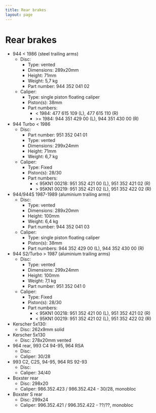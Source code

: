 ```yaml
---
title: Rear brakes
layout: page
---
```


# Rear brakes

- 944 < 1986 (steel trailing arms)
  - Disc:
    - Type: vented
    - Dimensions: 289x20mm
    - Height: 71mm
    - Weight: 5,7 kg
    - Part number: 944 352 041 02
  - Caliper:
    - Type: single piston floating caliper
    - Piston(s): 38mm
    - Part numbers:
      - < 1984: 477 615 109 (L), 477 615 110 (R)
      - &gt;= 1984: 944 351 429 00 (L), 944 351 430 00 (R)
- 944 Turbo < 1986
  - Disc:
    - Part number: 951 352 041 01
    - Type: vented
    - Dimensions: 299x24mm
    - Height: 71mm
    - Weight: 6,7 kg
  - Caliper:
    - Type: Fixed
    - Piston(s): 28/30
    - Part numbers:
      - < 95KN1 00218: 951 352 421 00 (L), 951 352 421 02 (R)
      - &gt; 95KN1 00219: 951 352 421 02 (L), 951 352 422 02 (R)
- 944/944S 1987-1989 (aluminium trailing arms)
  - Disc:
    - Type: vented
    - Dimensions: 289x20mm
    - Height: 100mm
    - Weight: 6,4 kg
    - Part number: 944 352 041 03
  - Caliper:
    - Type: single piston floating caliper
    - Piston(s): 38mm
    - Part numbers: 944 352 429 00 (L), 944 352 430 00 (R)
- 944 S2/Turbo > 1987 (aluminium trailing arms)
  - Disc:
    - Type: vented
    - Dimensions: 299x24mm
    - Height: 100mm
    - Weight: 7,1 kg
    - Part number: 951 352 041 0
  - Caliper:
    - Type: Fixed
    - Piston(s): 28/30
    - Part numbers:
      - < 95KN1 00218: 951 352 421 00 (L), 951 352 421 02 (R)
      - &lt; 95KN1 00219: 951 352 421 02 (L), 951 352 422 02 (R)
- Kerscher 5x130:
  - Disc: 262x9mm solid
- Kerscher 5x130
  - Disc: 278x20mm vented
- 964 rear, 993 C4 94-95, 964 RSA
  - Disc:
  - Caliper: 30/28
- 993 C2, C2S, 94-95, 964 RS 92-93
  - Disc:
  - Caliper: 34/40
- Boxster rear
  - Disc: 298x20
  - Caliper: 986.352.423 / 986.352.424 - 30/28, monobloc
- Boxster S rear
  - Disc: 299x24
  - Caliper: 996.352.421 / 996.352.422 - ??/??, monobloc
